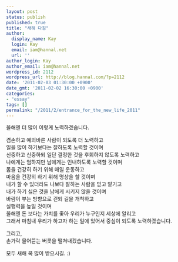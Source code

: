```yaml
---
layout: post
status: publish
published: true
title: "새해 다짐"
author:
  display_name: Kay
  login: Kay
  email: iam@hannal.net
  url: ''
author_login: Kay
author_email: iam@hannal.net
wordpress_id: 2112
wordpress_url: http://blog.hannal.com/?p=2112
date: '2011-02-03 01:30:00 +0900'
date_gmt: '2011-02-02 16:30:00 +0900'
categories:
- "essay"
tags: []
permalink: "/2011/2/entrance_for_the_new_life_2011"
---
```

<p>올해엔 더 많이 이렇게 노력하겠습니다.</p>
<p>겸손하고 예의바른 사람이 되도록 더 노력하고<br />
일을 많이 하기보다는 잘하도록 노력할 것이며<br />
신중하고 신중하되 일단 결정한 것을 후회하지 않도록 노력하고<br />
나에게는 엄하지만 남에게는 인내하도록 노력할 것이며<br />
몸을 건강히 하기 위해 매일 운동하고<br />
마음을 건강히 하기 위해 명상을 할 것이며<br />
내가 할 수 있더라도 나보다 잘하는 사람을 믿고 맡기고<br />
내가 하기 싫은 것을 남에게 시키지 않을 것이며<br />
바람이 부는 방향으로 걷되 길을 개척하고<br />
실행력을 높일 것이며<br />
올해엔 돈 보다는 가치를 좇아 우리가 누구인지 세상에 알리고<br />
그래서 마침내 우리가 하고자 하는 일에 있어서 중심이 되도록 노력하겠습니다.</p>
<p>그리고,<br />
손가락 물어뜯는 버릇을 떨쳐내겠습니다.</p>
<p>모두 새해 복 많이 받으시길. :)</p>
